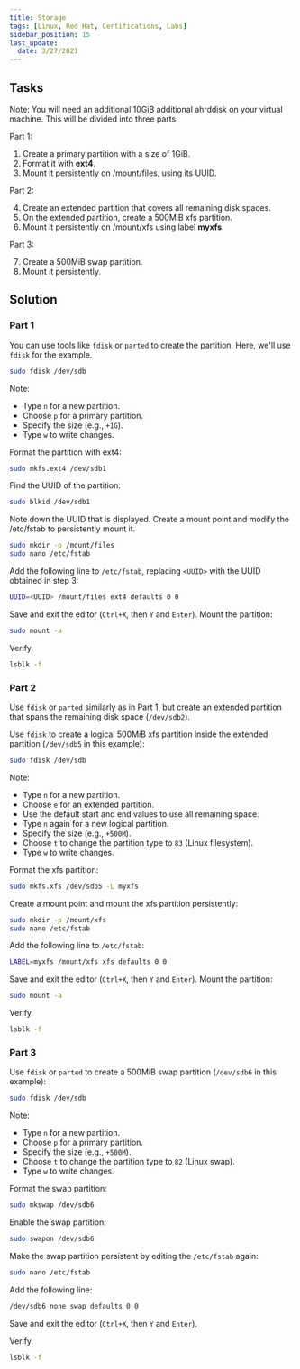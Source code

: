 ```yaml
---
title: Storage
tags: [Linux, Red Hat, Certifications, Labs]
sidebar_position: 15
last_update:
  date: 3/27/2021
---
```



## Tasks

Note: You will need an additional 10GiB additional ahrddisk on your virtual machine. This will be divided into three parts

Part 1:

1. Create a primary partition with a size of 1GiB. 
2. Format it with **ext4**.
3. Mount it persistently on /mount/files, using its UUID.

Part 2:

4. Create an extended partition that covers all remaining disk spaces.
5. On the extended partition, create a 500MiB xfs partition.
6. Mount it persistently on /mount/xfs using label **myxfs**.

Part 3:

7. Create a 500MiB swap partition.
8. Mount it persistently.

## Solution 

### Part 1

You can use tools like `fdisk` or `parted` to create the partition. Here, we'll use `fdisk` for the example.

```sh
sudo fdisk /dev/sdb
```

Note: 

- Type `n` for a new partition.
- Choose `p` for a primary partition.
- Specify the size (e.g., `+1G`).
- Type `w` to write changes.

Format the partition with ext4:

```sh
sudo mkfs.ext4 /dev/sdb1
```

Find the UUID of the partition:

```sh
sudo blkid /dev/sdb1
```

Note down the UUID that is displayed.
Create a mount point and modify the /etc/fstab to persistently mount it.

```sh
sudo mkdir -p /mount/files
sudo nano /etc/fstab
```

Add the following line to `/etc/fstab`, replacing `<UUID>` with the UUID obtained in step 3:

```sh
UUID=<UUID> /mount/files ext4 defaults 0 0
```

Save and exit the editor (`Ctrl+X`, then `Y` and `Enter`). Mount the partition:

```sh
sudo mount -a
```

Verify.

```bash
lsblk -f 
```

### Part 2

Use `fdisk` or `parted` similarly as in Part 1, but create an extended partition that spans the remaining disk space (`/dev/sdb2`).

Use `fdisk` to create a logical 500MiB xfs partition inside the extended partition (`/dev/sdb5` in this example):

```sh
sudo fdisk /dev/sdb
```

Note: 

- Type `n` for a new partition.
- Choose `e` for an extended partition.
- Use the default start and end values to use all remaining space.
- Type `n` again for a new logical partition.
- Specify the size (e.g., `+500M`).
- Choose `t` to change the partition type to `83` (Linux filesystem).
- Type `w` to write changes.

Format the xfs partition:

```sh
sudo mkfs.xfs /dev/sdb5 -L myxfs
```

Create a mount point and mount the xfs partition persistently:

```sh
sudo mkdir -p /mount/xfs
sudo nano /etc/fstab
```

Add the following line to `/etc/fstab`:

```sh
LABEL=myxfs /mount/xfs xfs defaults 0 0
```

Save and exit the editor (`Ctrl+X`, then `Y` and `Enter`). Mount the partition:

```sh
sudo mount -a
```

Verify.

```bash
lsblk -f 
```



### Part 3

Use `fdisk` or `parted` to create a 500MiB swap partition (`/dev/sdb6` in this example):

```sh
sudo fdisk /dev/sdb
```

Note: 

- Type `n` for a new partition.
- Choose `p` for a primary partition.
- Specify the size (e.g., `+500M`).
- Choose `t` to change the partition type to `82` (Linux swap).
- Type `w` to write changes.

Format the swap partition:

```sh
sudo mkswap /dev/sdb6
```

Enable the swap partition:

```sh
sudo swapon /dev/sdb6
```

Make the swap partition persistent by editing the `/etc/fstab` again:

```sh
sudo nano /etc/fstab
```

Add the following line:

```sh
/dev/sdb6 none swap defaults 0 0
```

Save and exit the editor (`Ctrl+X`, then `Y` and `Enter`).

Verify.

```bash
lsblk -f 
```

